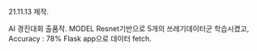 21.11.13 제작.  

AI 경진대회 출품작. 
MODEL Resnet기반으로 5개의 쓰레기데이터군 학습시켰고, 
Accuracy : 78%
Flask app으로 데이터 fetch. 
